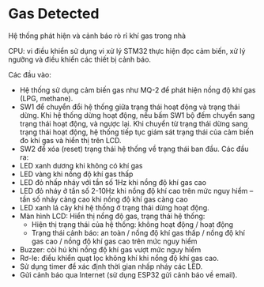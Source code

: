 # Gas Detected
Hệ thống phát hiện và cảnh báo rò rỉ khí gas trong nhà

CPU: vi điều khiển sử dụng vi xử lý STM32 thực hiện đọc cảm biến, xử lý ngưỡng và điều khiển các thiết bị cảnh báo.

Các đầu vào:
- Hệ thống sử dụng cảm biến gas như MQ-2 để phát hiện nồng độ khí gas (LPG, methane).
- SW1 để chuyển đổi hệ thống giữa trạng thái hoạt động và trạng thái dừng. Khi hệ thống dừng hoạt động, nếu bấm SW1 bộ đếm chuyển sang trạng thái hoạt động, và ngược lại. Khi chuyển từ trạng thái dừng sang trạng thái hoạt động, hệ thống tiếp tục giám sát trạng thái của cảm biến đo khí gas và hiển thị trên LCD.
- SW2 để xóa (reset) trạng thái hệ thống về trạng thái ban đầu.
Các đầu ra:
- LED xanh dương khi không có khí gas
- LED vàng khi nồng độ khí gas thấp
- LED đỏ nhấp nháy với tần số 1Hz khi nồng độ khí gas cao
- LED đỏ nháy ở tần số 2-10Hz khi nồng độ khí cao trên mức nguy hiểm – tần số nháy càng cao khi nồng độ khí gas càng cao
- LED xanh lá cây khi hệ thống ở trạng thái dừng hoạt động.
- Màn hình LCD: Hiển thị nồng độ gas, trạng thái hệ thống:
   + Hiện thị trạng thái của hệ thống: không hoạt động / hoạt động
   + Trạng thái cảnh báo: an toàn / nồng độ khí gas thấp / nồng độ khí gas cao / nồng độ khí gas cao trên mức nguy hiểm
- Buzzer: còi hú khi nồng độ khí gas vượt mức nguy hiểm
- Rơ-le: điều khiển quạt lọc không khí khi nồng độ khí gas cao.
- Sử dụng timer để xác định thời gian nhấp nháy các LED.
- Gửi cảnh báo qua Internet (sử dụng ESP32 gửi cảnh báo về email).
